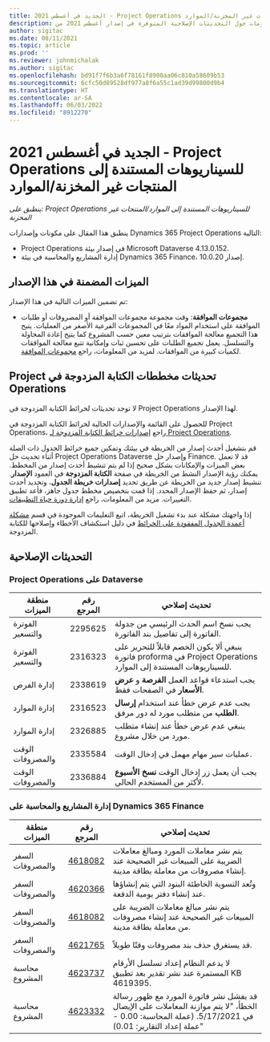 ```yaml
---
title: الجديد في أغسطس 2021 - Project Operations للسيناريوهات المستندة إلى المنتجات غير المخزنة/الموارد
description: يوفر هذا المقال معلومات حول التحديثات الإصلاحية المتوفرة في إصدار أغسطس 2021 من Project Operations للسيناريوهات المستندة إلى الموارد/غير المخزنة.
author: sigitac
ms.date: 08/11/2021
ms.topic: article
ms.prod: ''
ms.reviewer: johnmichalak
ms.author: sigitac
ms.openlocfilehash: bd91f7f6b3a6f78161f8900aa06c810a58609b53
ms.sourcegitcommit: 6cfc50d89528df977a8f6a55c1ad39d99800d9b4
ms.translationtype: HT
ms.contentlocale: ar-SA
ms.lasthandoff: 06/03/2022
ms.locfileid: "8912270"
---
```

# <a name="whats-new-august-2021---project-operations-for-resourcenon-stocked-based-scenarios"></a>الجديد في أغسطس 2021 - Project Operations للسيناريوهات المستندة إلى المنتجات غير المخزنة/الموارد

*ينطبق على: Project Operations للسيناريوهات المستندة إلى الموارد/المنتجات غير المخزنة‬*

ينطبق هذا المقال على مكونات وإصدارات Dynamics 365 Project Operations التالية:

   -  Project Operations في إصدار بيئة Microsoft Dataverse  4.13.0.152.
   - إدارة المشاريع والمحاسبة في بيئة Dynamics 365 Finance، إصدار 10.0.20.

## <a name="features-included-in-this-release"></a>الميزات المضمنة في هذا الإصدار

تم تضمين الميزات التالية في هذا الإصدار:

- **مجموعات الموافقة**: وقت مجموعة مجموعات الموافقة أو المصروفات أو طلبات الموافقة على استخدام المواد معًا في المجموعات الفرعية الأصغر من العمليات. يتيح هذا التجميع معالجة الموافقات بترتيب معين حسب المشروع كما يتيح إعادة المحاولة والتسلسل. يعمل تجميع الطلبات على تحسين ثبات وإمكانية تتبع معالجة الموافقات لكميات كبيرة من الموافقات. لمزيد من المعلومات، راجع [مجموعات الموافقة](../approvals/approval-sets.md).

## <a name="project-operations-dual-write-maps-updates"></a>تحديثات مخططات ‏‫الكتابة المزدوجة في Project Operations

لا توجد تحديثات لخرائط الكتابة المزدوجة في Project Operations لهذا الإصدار.

للحصول على القائمة والإصدارات الحالية لخرائط الكتابة المزدوجة في Project Operations، راجع [إصدارات خرائط الكتابة المزدوجة لـ Project Operations](../environment/resource-dual-write-maps.md).

قم بتشغيل أحدث إصدار من الخريطة في بيئتك وتمكين جميع خرائط الجدول ذات الصلة أثناء تحديث حل Project Operations Dataverse وإصدار حل Finance. قد لا تعمل بعض الميزات والإمكانات بشكل صحيح إذا لم يتم تنشيط أحدث إصدار من المخطط. يمكنك رؤية الإصدار النشط من الخريطة في صفحة **الكتابة المزدوجة** في العمود **الإصدار**. تنشيط إصدار جديد من الخريطة عن طريق تحديد **إصدارات خريطة الجدول**، وتحديد أحدث إصدار، ثم حفظ الإصدار المحدد. إذا قمت بتخصيص مخطط جدول جاهز، فأعد تطبيق التغييرات. مزيد من المعلومات، راجع [إدارة دورة حياة التطبيقات](/dynamics365/fin-ops-core/dev-itpro/data-entities/dual-write/app-lifecycle-management).

إذا واجهتك مشكلة عند بدء تشغيل الخريطة، اتبع التعليمات الموجودة في قسم [مشكلة أعمدة الجدول المفقودة على الخرائط](/dynamics365/fin-ops-core/dev-itpro/data-entities/dual-write/dual-write-troubleshooting-finops-upgrades#missing-table-columns-issue-on-maps) في دليل استكشاف الأخطاء وإصلاحها للكتابة المزدوجة.

## <a name="quality-updates"></a>التحديثات الإصلاحية

### <a name="project-operations-on-dataverse"></a>Project Operations على Dataverse

| **منطقة الميزات** | **رقم المرجع** | **تحديث إصلاحي** |
| --- | --- | --- |
| الفوترة والتسعير | 2295625 | يجب نسخ اسم الحدث الرئيسي من جدولة الفاتورة إلى تفاصيل بند الفاتورة. |
| الفوترة والتسعير | 2316323 | ينبغي ألا يكون الخصم قابلاً للتحرير على فاتورة proforma في Project Operations للسيناريوهات المستندة إلى الموارد. |
| إدارة الفرص | 2338619 | يجب استدعاء قواعد العمل **الفرصة** و **عرض الأسعار** في الصفحات فقط. |
| إدارة الموارد | 2316523 | يجب عدم عرض خطأ عند استخدام **إرسال الطلب** من متطلب مورد له دور مرفق. |
| إدارة الموارد | 2326885 | ينبغي عدم عرض خطأ عند إنشاء متطلب مورد من خلال مشروع. |
| الوقت والمصروفات | 2335584 | عمليات سير مهام مهمل في إدخال الوقت. |
| الوقت والمصروفات | 2336884 | يجب أن يعمل زر إدخال الوقت **نسخ الأسبوع** لأكثر من المستخدم الحالي. |


### <a name="project-management-and-accounting-on-dynamics-365-finance"></a>إدارة المشاريع والمحاسبة على Dynamics 365 Finance

| منطقة الميزات | رقم المرجع | تحديث إصلاحي |
| --- | --- | --- |
| السفر والمصروفات | [4618082](https://fix.lcs.dynamics.com/Issue/Details?kb=4618082&amp;bugId=583101&amp;dbType=3&amp;qc=9c85ac8ca1e5e9cd07fac9e9aa2cb0914724e28b86ad3339dacf7741f554c605) | يتم نشر معاملات المورد ومبالغ معاملات الضريبة على المبيعات غير الصحيحة عند إنشاء مصروفات من معاملة بطاقة مدينة. |
| السفر والمصروفات | [4620366](https://fix.lcs.dynamics.com/Issue/Details?kb=4620366&amp;bugId=579485&amp;dbType=3&amp;qc=e864789bd95505ea624c537d585bf113c2de60b97c88439d44693dbd85aa8e92) | وتُعد التسوية الخاطئة البنود التي يتم إنشاؤها عند إنشاء دفتر يومية الدفعة. |
| السفر والمصروفات | [4618082](https://fix.lcs.dynamics.com/Issue/Details?kb=4618082&amp;bugId=583101&amp;dbType=3&amp;qc=9c85ac8ca1e5e9cd07fac9e9aa2cb0914724e28b86ad3339dacf7741f554c605) | يتم نشر مبالغ معاملات الضريبة على المبيعات غير الصحيحة عند إنشاء مصروفات من معاملة بطاقة مدينة. |
| السفر والمصروفات | [4621765](https://fix.lcs.dynamics.com/Issue/Details?kb=4621765&amp;bugId=587306&amp;dbType=3&amp;qc=6fbfad0123d4e95eaf8d5a5a2f6c354577c991b7905c852ab02d1f94e728a876) | قد يستغرق حذف بند مصروفات وقتًا طويلاً. |
| محاسبة المشروع | [4623737](https://fix.lcs.dynamics.com/Issue/Details?kb=4623737&amp;bugId=598109&amp;dbType=3&amp;qc=4101fc5865201e21815299f2ff11ae46d5d5370510868df86c25ee09a8ca1a0c) | لا يدعم النظام إعداد تسلسل الأرقام المستمرة عند نشر تقدير بعد تطبيق KB 4619395. |
| محاسبة المشروع | [4623332](https://fix.lcs.dynamics.com/Issue/Details?kb=4623332&amp;bugId=586034&amp;dbType=3&amp;qc=2f64bb1977c4a9c9dd2ce9de7e72230b86eca14b6295c5bbfb614ea97ad81caf) | قد يفشل نشر فاتورة المورد مع ظهور رسالة الخطأ، "لا يتم موازنة المعاملات على الإيصال في 5/17/2021. (عملة المحاسبة: 0.00 - عملة إعداد التقارير: 0.01)" |
